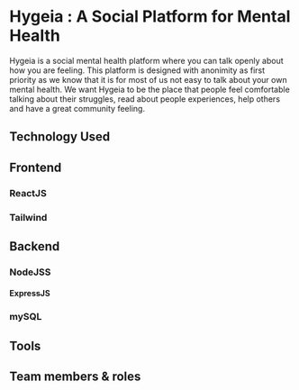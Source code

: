 # Hygeia : A Social Platform for Mental Health

Hygeia is a social mental health platform where you can talk openly about how you are feeling. This platform is designed with anonimity as first priority as we know that it is for most of us not easy to talk about your own mental health. We want Hygeia to be the place that people feel comfortable talking about their struggles, read about people experiences, help others and have a great community feeling.

## Technology Used
## Frontend
### ReactJS


### Tailwind

## Backend
### NodeJSS
#### ExpressJS

### mySQL

## Tools

## Team members & roles